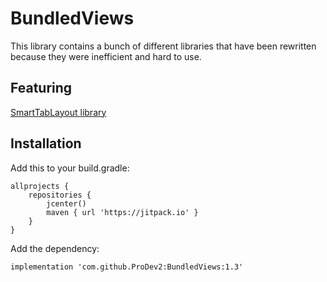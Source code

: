 # BundledViews
This library contains a bunch of different libraries that have been rewritten because they were inefficient and hard to use.

## Featuring
[SmartTabLayout library](https://github.com/ogaclejapan/SmartTabLayout)

## Installation
Add this to your build.gradle:
```
allprojects {
    repositories {
        jcenter()
        maven { url 'https://jitpack.io' }
    }
}
```

Add the dependency:
```
implementation 'com.github.ProDev2:BundledViews:1.3'
```
